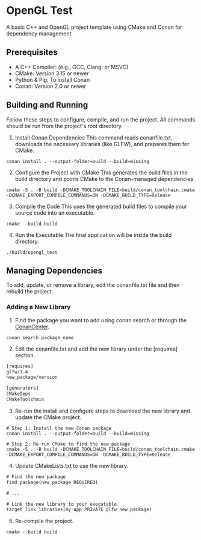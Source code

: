 # OpenGL Test
A basic C++ and OpenGL project template using CMake and Conan for dependency management.

## Prerequisites
- A C++ Compiler: (e.g., GCC, Clang, or MSVC)
- CMake: Version 3.15 or newer
- Python & Pip: To install Conan
- Conan: Version 2.0 or newer

## Building and Running
Follow these steps to configure, compile, and run the project. All commands should be run from the project's root directory.

1. Install Conan Dependencies
This command reads conanfile.txt, downloads the necessary libraries (like GLFW), and prepares them for CMake.

```console
conan install . --output-folder=build --build=missing
```

2. Configure the Project with CMake
This generates the build files in the build directory and points CMake to the Conan-managed dependencies.

```console
cmake -S . -B build -DCMAKE_TOOLCHAIN_FILE=build/conan_toolchain.cmake -DCMAKE_EXPORT_COMPILE_COMMANDS=ON -DCMAKE_BUILD_TYPE=Release
```

3. Compile the Code
This uses the generated build files to compile your source code into an executable.

```console
cmake --build build
```

4. Run the Executable
The final application will be inside the build directory.

```console
./build/opengl_test
```

## Managing Dependencies
To add, update, or remove a library, edit the conanfile.txt file and then rebuild the project.

### Adding a New Library
1. Find the package you want to add using conan search or through the [ConanCenter](https://gemini.google.com/app/ab76682b4f14fc93#:~:text=to%20add%20from-,ConanCenter,-.%20For%20example%2C%20let%27s).

```console
conan search package_name
```

2. Edit the conanfile.txt and add the new library under the [requires] section.

```txt
[requires]
glfw/3.4
new_package/version

[generators]
CMakeDeps
CMakeToolchain
```

3. Re-run the install and configure steps to download the new library and update the CMake project.

```console
# Step 1: Install the new Conan package
conan install . --output-folder=build --build=missing

# Step 2: Re-run CMake to find the new package
cmake -S . -B build -DCMAKE_TOOLCHAIN_FILE=build/conan_toolchain.cmake -DCMAKE_EXPORT_COMPILE_COMMANDS=ON -DCMAKE_BUILD_TYPE=Release
```

4. Update CMakeLists.txt to use the new library.

```txt
# Find the new package
find_package(new_package REQUIRED)

# ...

# Link the new library to your executable
target_link_libraries(my_app PRIVATE glfw new_package)
```

5. Re-compile the project.

```console
cmake --build build
```
